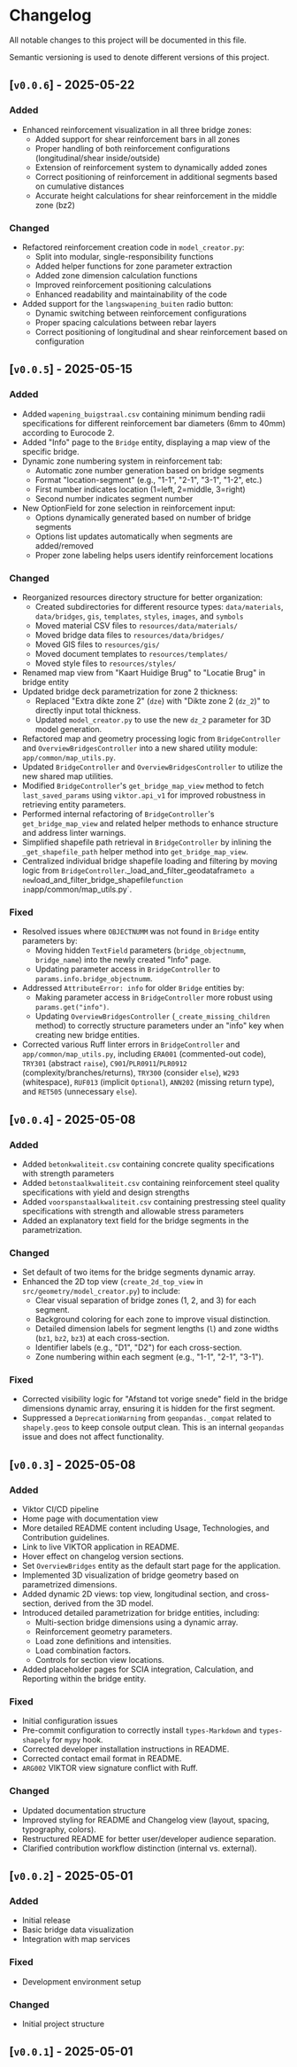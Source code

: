 # Changelog

All notable changes to this project will be documented in this file.

Semantic versioning is used to denote different versions of this project.

## [`v0.0.6`] - 2025-05-22

### Added
- Enhanced reinforcement visualization in all three bridge zones:
  - Added support for shear reinforcement bars in all zones
  - Proper handling of both reinforcement configurations (longitudinal/shear inside/outside)
  - Extension of reinforcement system to dynamically added zones
  - Correct positioning of reinforcement in additional segments based on cumulative distances
  - Accurate height calculations for shear reinforcement in the middle zone (bz2)

### Changed
- Refactored reinforcement creation code in `model_creator.py`:
  - Split into modular, single-responsibility functions
  - Added helper functions for zone parameter extraction
  - Added zone dimension calculation functions
  - Improved reinforcement positioning calculations
  - Enhanced readability and maintainability of the code
- Added support for the `langswapening_buiten` radio button:
  - Dynamic switching between reinforcement configurations
  - Proper spacing calculations between rebar layers
  - Correct positioning of longitudinal and shear reinforcement based on configuration

## [`v0.0.5`] - 2025-05-15

### Added
- Added `wapening_buigstraal.csv` containing minimum bending radii specifications for different reinforcement bar diameters (6mm to 40mm) according to Eurocode 2.
- Added "Info" page to the `Bridge` entity, displaying a map view of the specific bridge.
- Dynamic zone numbering system in reinforcement tab:
  - Automatic zone number generation based on bridge segments
  - Format "location-segment" (e.g., "1-1", "2-1", "3-1", "1-2", etc.)
  - First number indicates location (1=left, 2=middle, 3=right)
  - Second number indicates segment number
- New OptionField for zone selection in reinforcement input:
  - Options dynamically generated based on number of bridge segments
  - Options list updates automatically when segments are added/removed
  - Proper zone labeling helps users identify reinforcement locations

### Changed
- Reorganized resources directory structure for better organization:
  - Created subdirectories for different resource types: `data/materials`, `data/bridges`, `gis`, `templates`, `styles`, `images`, and `symbols`
  - Moved material CSV files to `resources/data/materials/`
  - Moved bridge data files to `resources/data/bridges/`
  - Moved GIS files to `resources/gis/`
  - Moved document templates to `resources/templates/`
  - Moved style files to `resources/styles/`
- Renamed map view from "Kaart Huidige Brug" to "Locatie Brug" in bridge entity
- Updated bridge deck parametrization for zone 2 thickness:
  - Replaced "Extra dikte zone 2" (`dze`) with "Dikte zone 2 (`dz_2`)" to directly input total thickness.
  - Updated `model_creator.py` to use the new `dz_2` parameter for 3D model generation.
- Refactored map and geometry processing logic from `BridgeController` and `OverviewBridgesController` into a new shared utility module: `app/common/map_utils.py`.
- Updated `BridgeController` and `OverviewBridgesController` to utilize the new shared map utilities.
- Modified `BridgeController`'s `get_bridge_map_view` method to fetch `last_saved_params` using `viktor.api_v1` for improved robustness in retrieving entity parameters.
- Performed internal refactoring of `BridgeController`'s `get_bridge_map_view` and related helper methods to enhance structure and address linter warnings.
- Simplified shapefile path retrieval in `BridgeController` by inlining the `_get_shapefile_path` helper method into `get_bridge_map_view`.
- Centralized individual bridge shapefile loading and filtering by moving logic from `BridgeController`._load_and_filter_geodataframe` to a new `load_and_filter_bridge_shapefile` function in `app/common/map_utils.py`.

### Fixed
- Resolved issues where `OBJECTNUMM` was not found in `Bridge` entity parameters by:
    - Moving hidden `TextField` parameters (`bridge_objectnumm`, `bridge_name`) into the newly created "Info" page.
    - Updating parameter access in `BridgeController` to `params.info.bridge_objectnumm`.
- Addressed `AttributeError: info` for older `Bridge` entities by:
    - Making parameter access in `BridgeController` more robust using `params.get("info")`.
    - Updating `OverviewBridgesController` (`_create_missing_children` method) to correctly structure parameters under an "info" key when creating new bridge entities.
- Corrected various Ruff linter errors in `BridgeController` and `app/common/map_utils.py`, including `ERA001` (commented-out code), `TRY301` (abstract `raise`), `C901`/`PLR0911`/`PLR0912` (complexity/branches/returns), `TRY300` (consider `else`), `W293` (whitespace), `RUF013` (implicit `Optional`), `ANN202` (missing return type), and `RET505` (unnecessary `else`).

## [`v0.0.4`] - 2025-05-08

### Added
- Added `betonkwaliteit.csv` containing concrete quality specifications with strength parameters
- Added `betonstaalkwaliteit.csv` containing reinforcement steel quality specifications with yield and design strengths
- Added `voorspanstaalkwaliteit.csv` containing prestressing steel quality specifications with strength and allowable stress parameters
- Added an explanatory text field for the bridge segments in the parametrization.

### Changed
- Set default of two items for the bridge segments dynamic array.
- Enhanced the 2D top view (`create_2d_top_view` in `src/geometry/model_creator.py`) to include:
    - Clear visual separation of bridge zones (1, 2, and 3) for each segment.
    - Background coloring for each zone to improve visual distinction.
    - Detailed dimension labels for segment lengths (`l`) and zone widths (`bz1`, `bz2`, `bz3`) at each cross-section.
    - Identifier labels (e.g., "D1", "D2") for each cross-section.
    - Zone numbering within each segment (e.g., "1-1", "2-1", "3-1").

### Fixed
- Corrected visibility logic for "Afstand tot vorige snede" field in the bridge dimensions dynamic array, ensuring it is hidden for the first segment.
- Suppressed a `DeprecationWarning` from `geopandas._compat` related to `shapely.geos` to keep console output clean. This is an internal `geopandas` issue and does not affect functionality.

## [`v0.0.3`] - 2025-05-08

### Added
- Viktor CI/CD pipeline
- Home page with documentation view
- More detailed README content including Usage, Technologies, and Contribution guidelines.
- Link to live VIKTOR application in README.
- Hover effect on changelog version sections.
- Set `OverviewBridges` entity as the default start page for the application.
- Implemented 3D visualization of bridge geometry based on parametrized dimensions.
- Added dynamic 2D views: top view, longitudinal section, and cross-section, derived from the 3D model.
- Introduced detailed parametrization for bridge entities, including:
    - Multi-section bridge dimensions using a dynamic array.
    - Reinforcement geometry parameters.
    - Load zone definitions and intensities.
    - Load combination factors.
    - Controls for section view locations.
- Added placeholder pages for SCIA integration, Calculation, and Reporting within the bridge entity.

### Fixed
- Initial configuration issues
- Pre-commit configuration to correctly install `types-Markdown` and `types-shapely` for `mypy` hook.
- Corrected developer installation instructions in README.
- Corrected contact email format in README.
- `ARG002` VIKTOR view signature conflict with Ruff.

### Changed
- Updated documentation structure
- Improved styling for README and Changelog view (layout, spacing, typography, colors).
- Restructured README for better user/developer audience separation.
- Clarified contribution workflow distinction (internal vs. external).

## [`v0.0.2`] - 2025-05-01

### Added
- Initial release
- Basic bridge data visualization
- Integration with map services

### Fixed
- Development environment setup

### Changed
- Initial project structure

## [`v0.0.1`] - 2025-05-01

